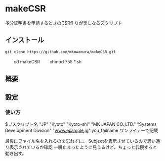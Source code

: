 # makeCSR

多分証明書を申請するときのCSR作りが楽になるスクリプト

## インストール

    git clone https://github.com/mkuwamura/makeCSR.git
　　cd makeCSR
　　chmod 755 *.sh
　　
## 概要


## 設定
### 使い方

$ ./スクリプト名 "JP" "Kyoto" "Kyoto-shi" "MK JAPAN CO.,LTD." "Systems Development Division" "www.example.jp" you_failname
ワンライナーで記載

最後にファイル名を入れるのを忘れずに、
Subjectを表示させているので思い通り表示されているか確認
一瞬止まったように見えるけど、ちょっと我慢すると動き出す。
